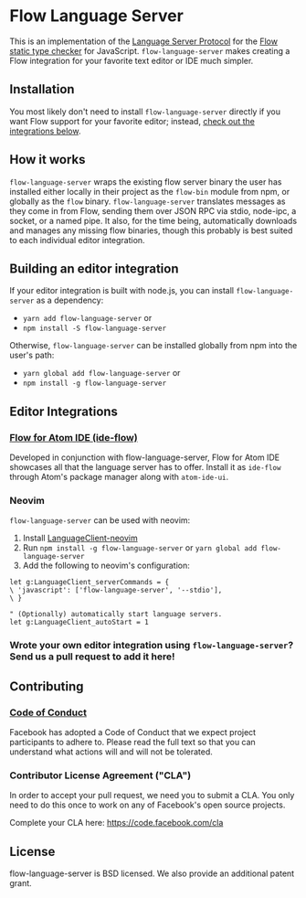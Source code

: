 # Flow Language Server
This is an implementation of the [Language Server Protocol](https://github.com/Microsoft/language-server-protocol/) for the [Flow static type checker](https://flow.org/) for JavaScript. `flow-language-server` makes creating a Flow integration for your favorite text editor or IDE much simpler.

## Installation
You most likely don't need to install `flow-language-server` directly if you want Flow support for your favorite editor; instead, [check out the integrations below](#editor-integrations).

## How it works
`flow-language-server` wraps the existing flow server binary the user has installed either locally in their project as the `flow-bin` module from npm, or globally as the `flow` binary. `flow-language-server` translates messages as they come in from Flow, sending them over JSON RPC via stdio, node-ipc, a socket, or a named pipe. It also, for the time being, automatically downloads and manages any missing flow binaries, though this probably is best suited to each individual editor integration.

## Building an editor integration
If your editor integration is built with node.js, you can install `flow-language-server` as a dependency:
* `yarn add flow-language-server` or
* `npm install -S flow-language-server`

Otherwise, `flow-language-server` can be installed globally from npm into the user's path:
* `yarn global add flow-language-server` or
* `npm install -g flow-language-server`

## Editor Integrations

### [Flow for Atom IDE (ide-flow)](https://github.com/flowtype/ide-flow/)
Developed in conjunction with flow-language-server, Flow for Atom IDE showcases all that the language server has to offer. Install it as `ide-flow` through Atom's package manager along with `atom-ide-ui`.

### Neovim
`flow-language-server` can be used with neovim:
1. Install [LanguageClient-neovim](https://github.com/autozimu/LanguageClient-neovim)
2. Run `npm install -g flow-language-server` or `yarn global add flow-language-server`
3. Add the following to neovim's configuration:

```
let g:LanguageClient_serverCommands = {
\ 'javascript': ['flow-language-server', '--stdio'],
\ }

" (Optionally) automatically start language servers.
let g:LanguageClient_autoStart = 1
```

### Wrote your own editor integration using `flow-language-server`? Send us a pull request to add it here!

## Contributing

### [Code of Conduct](https://code.facebook.com/codeofconduct)
Facebook has adopted a Code of Conduct that we expect project participants to adhere to. Please read the full text so that you can understand what actions will and will not be tolerated.

### Contributor License Agreement ("CLA")
In order to accept your pull request, we need you to submit a CLA. You only need
to do this once to work on any of Facebook's open source projects.

Complete your CLA here: <https://code.facebook.com/cla>

## License
flow-language-server is BSD licensed. We also provide an additional patent grant.
